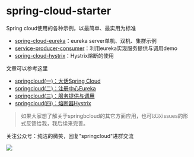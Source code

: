 spring-cloud-starter
===========

Spring cloud使用的各种示例，以最简单、最实用为标准

- [spring-cloud-eureka](https://github.com/ityouknow/spring-cloud-starter/tree/master/spring-cloud-eureka)：eureka server单机、双机、集群示例
- [service-producer-consumer](https://github.com/ityouknow/spring-cloud-starter/tree/master/service-producer-consumer)：利用eureka实现服务提供与调用demo
- [spring-cloud-hystrix](https://github.com/ityouknow/spring-cloud-starter/tree/master/spring-cloud-hystrix)：Hystrix熔断的使用





文章可以参考这里

- [springcloud(一)：大话Spring Cloud](http://www.ityouknow.com/springcloud/2017/05/01/simple-springcloud.html)
- [springcloud(二)：注册中心Eureka](http://www.ityouknow.com/springcloud/2017/05/10/springcloud-eureka.html)
- [springcloud(三)：服务提供与调用](http://www.ityouknow.com/springcloud/2017/05/12/service-provider-constomer.html)
- [springcloud(四)：熔断器Hystrix](http://www.ityouknow.com/springcloud/2017/05/16/springcloud-hystrix.html)


> 如果大家想了解关于springbcloud的其它方面应用，也可以以issues的形式反馈给我，我后续来完善。

 
 关注公众号：纯洁的微笑，回复"springcloud"进群交流

![](http://www.ityouknow.com/assets/images/keeppuresmile_430.jpg)



